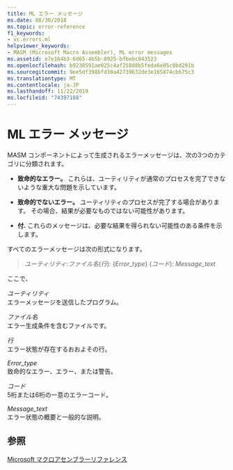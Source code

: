 ```yaml
---
title: ML エラー メッセージ
ms.date: 08/30/2018
ms.topic: error-reference
f1_keywords:
- vc.errors.ml
helpviewer_keywords:
- MASM (Microsoft Macro Assembler), ML error messages
ms.assetid: e7e164b3-6d65-4b5b-8925-bfbebc043523
ms.openlocfilehash: b9238591ae025c4af258d8b5feda6e05c8bd291b
ms.sourcegitcommit: 9ee5df398bfd30a42739632de3e165874cb675c3
ms.translationtype: MT
ms.contentlocale: ja-JP
ms.lasthandoff: 11/22/2019
ms.locfileid: "74397188"
---
```

# <a name="ml-error-messages"></a>ML エラー メッセージ

MASM コンポーネントによって生成されるエラーメッセージは、次の3つのカテゴリに分類されます。

- **致命的なエラー。** これらは、ユーティリティが通常のプロセスを完了できないような重大な問題を示しています。

- **致命的でないエラー。** ユーティリティのプロセスが完了する場合があります。 その場合、結果が必要なものではない可能性があります。

- **付.** これらのメッセージは、必要な結果を得られない可能性のある条件を示します。

すべてのエラーメッセージは次の形式になります。

> *ユーティリティ*:*ファイル名*(*行*): {*Error_type*} (*コード*): *Message_text*

ここで、

*ユーティリティ*\
エラーメッセージを送信したプログラム。

*ファイル名*\
エラー生成条件を含むファイルです。

*行*\
エラー状態が存在するおおよその行。

*Error_type*\
致命的なエラー、エラー、または警告。

*コード*\
5桁または6桁の一意のエラーコード。

*Message_text*\
エラー状態の概要と一般的な説明。

## <a name="see-also"></a>参照

[Microsoft マクロアセンブラーリファレンス](../../assembler/masm/microsoft-macro-assembler-reference.md)
